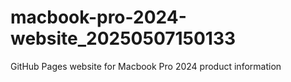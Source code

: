 # macbook-pro-2024-website_20250507150133
GitHub Pages website for Macbook Pro 2024 product information
